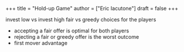 +++
title = "Hold-up Game"
author = ["Eric Iacutone"]
draft = false
+++

invest low vs invest high
fair vs greedy choices for the players

-   accepting a fair offer is optimal for both players
-   rejecting a fair or greedy offer is the worst outcome
-   first mover advantage
